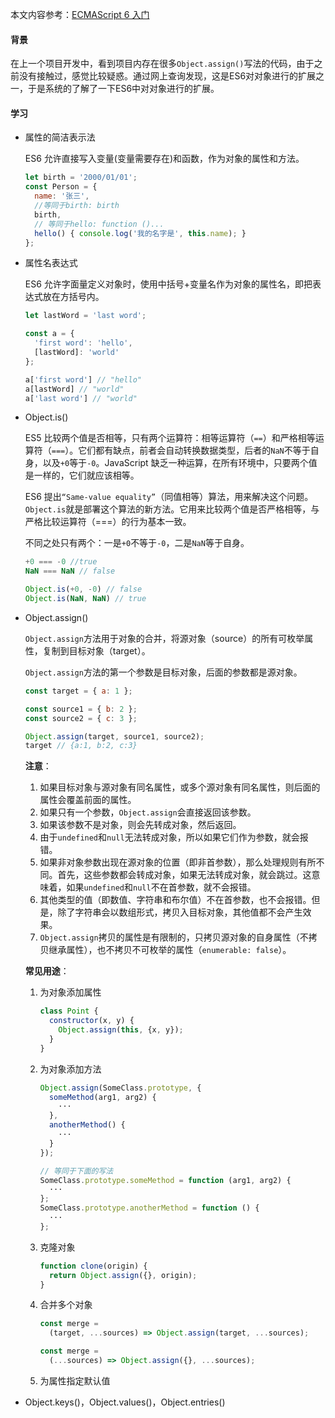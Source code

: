 本文内容参考：[ECMAScript 6 入门](http://es6.ruanyifeng.com/#docs/object#Object-assign)

#### 背景

在上一个项目开发中，看到项目内存在很多`Object.assign()`写法的代码，由于之前没有接触过，感觉比较疑惑。通过网上查询发现，这是ES6对对象进行的扩展之一，于是系统的了解了一下ES6中对对象进行的扩展。

#### 学习

- 属性的简洁表示法

  ES6 允许直接写入变量(变量需要存在)和函数，作为对象的属性和方法。

  ```javascript
  let birth = '2000/01/01';
  const Person = {
    name: '张三',
    //等同于birth: birth
    birth,
    // 等同于hello: function ()...
    hello() { console.log('我的名字是', this.name); }
  };
  ```

- 属性名表达式

  ES6 允许字面量定义对象时，使用中括号+变量名作为对象的属性名，即把表达式放在方括号内。

  ```javascript
  let lastWord = 'last word';
  
  const a = {
    'first word': 'hello',
    [lastWord]: 'world'
  };
  
  a['first word'] // "hello"
  a[lastWord] // "world"
  a['last word'] // "world"
  ```

- Object.is()

  ES5 比较两个值是否相等，只有两个运算符：相等运算符（`==`）和严格相等运算符（`===`）。它们都有缺点，前者会自动转换数据类型，后者的`NaN`不等于自身，以及`+0`等于`-0`。JavaScript 缺乏一种运算，在所有环境中，只要两个值是一样的，它们就应该相等。

  ES6 提出`“Same-value equality”`（同值相等）算法，用来解决这个问题。`Object.is`就是部署这个算法的新方法。它用来比较两个值是否严格相等，与严格比较运算符（===）的行为基本一致。

  不同之处只有两个：一是`+0`不等于`-0`，二是`NaN`等于自身。

  ```javascript
  +0 === -0 //true
  NaN === NaN // false
  
  Object.is(+0, -0) // false
  Object.is(NaN, NaN) // true
  ```

- Object.assign()

  `Object.assign`方法用于对象的合并，将源对象（source）的所有可枚举属性，复制到目标对象（target）。

  `Object.assign`方法的第一个参数是目标对象，后面的参数都是源对象。

  ```javascript
  const target = { a: 1 };
  
  const source1 = { b: 2 };
  const source2 = { c: 3 };
  
  Object.assign(target, source1, source2);
  target // {a:1, b:2, c:3}
  ```

  **注意**：

  1. 如果目标对象与源对象有同名属性，或多个源对象有同名属性，则后面的属性会覆盖前面的属性。
  2. 如果只有一个参数，`Object.assign`会直接返回该参数。
  3. 如果该参数不是对象，则会先转成对象，然后返回。
  4. 由于`undefined`和`null`无法转成对象，所以如果它们作为参数，就会报错。
  5. 如果非对象参数出现在源对象的位置（即非首参数），那么处理规则有所不同。首先，这些参数都会转成对象，如果无法转成对象，就会跳过。这意味着，如果`undefined`和`null`不在首参数，就不会报错。
  6. 其他类型的值（即数值、字符串和布尔值）不在首参数，也不会报错。但是，除了字符串会以数组形式，拷贝入目标对象，其他值都不会产生效果。
  7. `Object.assign`拷贝的属性是有限制的，只拷贝源对象的自身属性（不拷贝继承属性），也不拷贝不可枚举的属性（`enumerable: false`）。

  **常见用途**：

  1. 为对象添加属性

     ```javascript
     class Point {
       constructor(x, y) {
         Object.assign(this, {x, y});
       }
     }
     ```

  2. 为对象添加方法

     ```javascript
     Object.assign(SomeClass.prototype, {
       someMethod(arg1, arg2) {
         ···
       },
       anotherMethod() {
         ···
       }
     });
     
     // 等同于下面的写法
     SomeClass.prototype.someMethod = function (arg1, arg2) {
       ···
     };
     SomeClass.prototype.anotherMethod = function () {
       ···
     };
     ```

  3. 克隆对象

     ```javascript
     function clone(origin) {
       return Object.assign({}, origin);
     }
     ```

  4. 合并多个对象

     ```javascript
     const merge =
       (target, ...sources) => Object.assign(target, ...sources);
     
     const merge =
       (...sources) => Object.assign({}, ...sources);
     ```

  5. 为属性指定默认值

- Object.keys()，Object.values()，Object.entries()